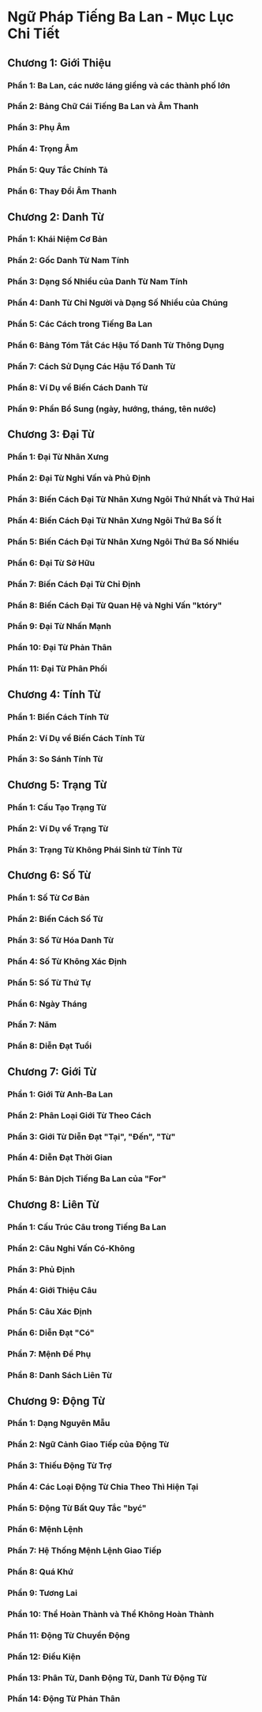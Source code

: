 # Ngữ Pháp Tiếng Ba Lan - Mục Lục Chi Tiết

## Chương 1: Giới Thiệu

### Phần 1: Ba Lan, các nước láng giềng và các thành phố lớn
### Phần 2: Bảng Chữ Cái Tiếng Ba Lan và Âm Thanh
### Phần 3: Phụ Âm
### Phần 4: Trọng Âm
### Phần 5: Quy Tắc Chính Tả
### Phần 6: Thay Đổi Âm Thanh


## Chương 2: Danh Từ

### Phần 1: Khái Niệm Cơ Bản
### Phần 2: Gốc Danh Từ Nam Tính
### Phần 3: Dạng Số Nhiều của Danh Từ Nam Tính
### Phần 4: Danh Từ Chỉ Người và Dạng Số Nhiều của Chúng
### Phần 5: Các Cách trong Tiếng Ba Lan
### Phần 6: Bảng Tóm Tắt Các Hậu Tố Danh Từ Thông Dụng
### Phần 7: Cách Sử Dụng Các Hậu Tố Danh Từ
### Phần 8: Ví Dụ về Biến Cách Danh Từ
### Phần 9: Phần Bổ Sung (ngày, hướng, tháng, tên nước)


## Chương 3: Đại Từ

### Phần 1: Đại Từ Nhân Xưng
### Phần 2: Đại Từ Nghi Vấn và Phủ Định
### Phần 3: Biến Cách Đại Từ Nhân Xưng Ngôi Thứ Nhất và Thứ Hai
### Phần 4: Biến Cách Đại Từ Nhân Xưng Ngôi Thứ Ba Số Ít
### Phần 5: Biến Cách Đại Từ Nhân Xưng Ngôi Thứ Ba Số Nhiều
### Phần 6: Đại Từ Sở Hữu
### Phần 7: Biến Cách Đại Từ Chỉ Định
### Phần 8: Biến Cách Đại Từ Quan Hệ và Nghi Vấn "który"
### Phần 9: Đại Từ Nhấn Mạnh
### Phần 10: Đại Từ Phản Thân
### Phần 11: Đại Từ Phân Phối


## Chương 4: Tính Từ

### Phần 1: Biến Cách Tính Từ
### Phần 2: Ví Dụ về Biến Cách Tính Từ
### Phần 3: So Sánh Tính Từ


## Chương 5: Trạng Từ

### Phần 1: Cấu Tạo Trạng Từ
### Phần 2: Ví Dụ về Trạng Từ
### Phần 3: Trạng Từ Không Phái Sinh từ Tính Từ


## Chương 6: Số Từ

### Phần 1: Số Từ Cơ Bản
### Phần 2: Biến Cách Số Từ
### Phần 3: Số Từ Hóa Danh Từ
### Phần 4: Số Từ Không Xác Định
### Phần 5: Số Từ Thứ Tự
### Phần 6: Ngày Tháng
### Phần 7: Năm
### Phần 8: Diễn Đạt Tuổi


## Chương 7: Giới Từ

### Phần 1: Giới Từ Anh-Ba Lan
### Phần 2: Phân Loại Giới Từ Theo Cách
### Phần 3: Giới Từ Diễn Đạt "Tại", "Đến", "Từ"
### Phần 4: Diễn Đạt Thời Gian
### Phần 5: Bản Dịch Tiếng Ba Lan của "For"


## Chương 8: Liên Từ

### Phần 1: Cấu Trúc Câu trong Tiếng Ba Lan
### Phần 2: Câu Nghi Vấn Có-Không
### Phần 3: Phủ Định
### Phần 4: Giới Thiệu Câu
### Phần 5: Câu Xác Định
### Phần 6: Diễn Đạt "Có"
### Phần 7: Mệnh Đề Phụ
### Phần 8: Danh Sách Liên Từ


## Chương 9: Động Từ

### Phần 1: Dạng Nguyên Mẫu
### Phần 2: Ngữ Cảnh Giao Tiếp của Động Từ
### Phần 3: Thiếu Động Từ Trợ
### Phần 4: Các Loại Động Từ Chia Theo Thì Hiện Tại
### Phần 5: Động Từ Bất Quy Tắc "być"
### Phần 6: Mệnh Lệnh
### Phần 7: Hệ Thống Mệnh Lệnh Giao Tiếp
### Phần 8: Quá Khứ
### Phần 9: Tương Lai
### Phần 10: Thể Hoàn Thành và Thể Không Hoàn Thành
### Phần 11: Động Từ Chuyển Động
### Phần 12: Điều Kiện
### Phần 13: Phân Từ, Danh Động Từ, Danh Từ Động Từ
### Phần 14: Động Từ Phản Thân
